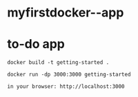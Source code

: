 # myfirstdocker--app
# to-do app

```
docker build -t getting-started .

docker run -dp 3000:3000 getting-started

in your browser: http://localhost:3000

